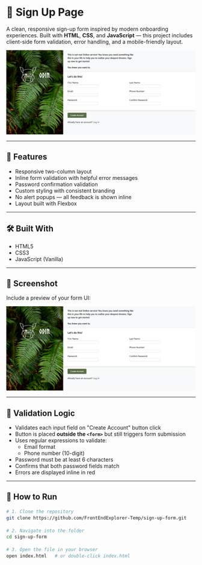 # 🔐 Sign Up Page

A clean, responsive sign-up form inspired by modern onboarding experiences. Built with **HTML**, **CSS**, and **JavaScript** — this project includes client-side form validation, error handling, and a mobile-friendly layout.

![screenshot](/src/images/screenshot.png) 

---

## 🚀 Features

- Responsive two-column layout
- Inline form validation with helpful error messages
- Password confirmation validation
- Custom styling with consistent branding
- No alert popups — all feedback is shown inline
- Layout built with Flexbox

---

## 🛠️ Built With

- HTML5
- CSS3
- JavaScript (Vanilla)

---

## 📸 Screenshot

Include a preview of your form UI:

![Sign Up Form Preview](/src/images/screenshot.png)


---

## 🧪 Validation Logic

- Validates each input field on "Create Account" button click
- Button is placed **outside the `<form>`** but still triggers form submission
- Uses regular expressions to validate:
  - Email format
  - Phone number (10-digit)
- Password must be at least 6 characters
- Confirms that both password fields match
- Errors are displayed inline in red

---

## 🧾 How to Run

```bash
# 1. Clone the repository
git clone https://github.com/FrontEndExplorer-Temp/sign-up-form.git

# 2. Navigate into the folder
cd sign-up-form

# 3. Open the file in your browser
open index.html   # or double-click index.html
